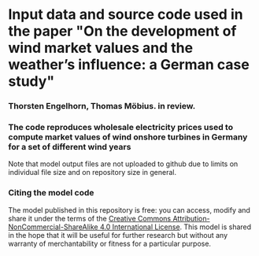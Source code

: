 # Input data and source code used in the paper "On the development of wind market values and the weather’s influence: a German case study"

### Thorsten Engelhorn, Thomas Möbius. in review.


### The code reproduces wholesale electricity prices used to compute market values of wind onshore turbines in Germany for a set of different wind years 
Note that model output files are not uploaded to github due to limits on individual file size and on repository size in general. 

### Citing the model code

The model published in this repository is free: you can access, modify and share it under the terms of the <a rel="license" href="http://creativecommons.org/licenses/by-nc-sa/4.0/">Creative Commons Attribution-NonCommercial-ShareAlike 4.0 International License</a>. This model is shared in the hope that it will be useful for further research but without any warranty of merchantability or fitness for a particular purpose. 


